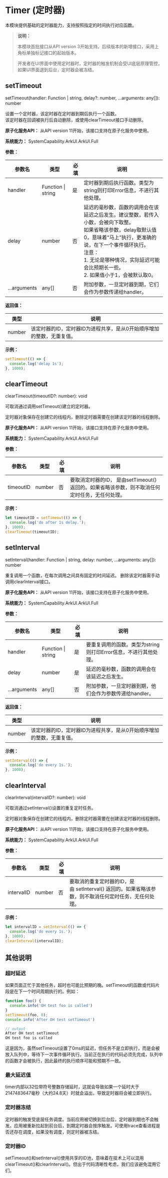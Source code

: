 # Timer (定时器)

本模块提供基础的定时器能力，支持按照指定的时间执行对应函数。

> **说明：**
>
> 本模块首批接口从API version 3开始支持。后续版本的新增接口，采用上角标单独标记接口的起始版本。
>
> 开发者在UI界面中使用定时器时，定时器的触发机制会受UI底层原理管控，如果UI界面退到后台，定时器会被冻结。

## setTimeout

setTimeout(handler: Function | string, delay?: number, ...arguments: any[]): number

设置一个定时器，该定时器在定时器到期后执行一个函数。  
该定时器在回调被执行后自动删除，或使用clearTimeout接口手动删除。

**原子化服务API：** 从API version 11开始，该接口支持在原子化服务中使用。

**系统能力：** SystemCapability.ArkUI.ArkUI.Full

**参数：**

| 参数名 | 类型 | 必填 | 说明 |
| -------- | -------- | -------- | -------- |
| handler | Function \| string | 是 | 定时器到期后执行函数。类型为string则打印Error信息，不进行其他处理。 |
| delay | number | 否 | 延迟的毫秒数，函数的调用会在该延迟之后发生。建议整数，若传入小数，会被向下取整。<br>如果省略该参数，delay取默认值0，意味着“马上”执行，更准确的说，在下一个事件循环执行。<br>注意：<br>1. 无论是哪种情况，实际延迟可能会比预期长一些。<br>2. 如果值小于1，会被默认取0。 |
| ...arguments | any[] | 否 | 附加参数，一旦定时器到期，它们会作为参数传递给handler。 |

**返回值：**

| 类型 | 说明 |
| -------- | -------- |
| number | 该定时器的ID，定时器ID为进程共享，是从0开始顺序增加的整数，无重复值。 |

**示例：**

  ```ts
  setTimeout(() => {
    console.log('delay 1s');
  }, 1000);
  ```


## clearTimeout

clearTimeout(timeoutID?: number): void

可取消通过调用setTimeout()建立的定时器。

定时器对象保存在创建它的线程内，删除定时器需要在创建该定时器的线程删除。

**原子化服务API：** 从API version 11开始，该接口支持在原子化服务中使用。

**系统能力：** SystemCapability.ArkUI.ArkUI.Full

**参数：**

| 参数名 | 类型 | 必填 | 说明 |
| -------- | -------- | -------- | -------- |
| timeoutID | number | 否 | 要取消定时器的ID，&nbsp;是由setTimeout()返回的。如果省略该参数，则不取消任何定时任务，无任何处理。|

**示例：**

  ```js
  let timeoutID = setTimeout(() => {
    console.log('do after 1s delay.');
  }, 1000);
  clearTimeout(timeoutID);
  ```


## setInterval

setInterval(handler: Function | string, delay: number, ...arguments: any[]): number

重复调用一个函数，在每次调用之间具有固定的时间延迟。
删除该定时器需手动调用clearInterval接口。

**原子化服务API：** 从API version 11开始，该接口支持在原子化服务中使用。

**系统能力：** SystemCapability.ArkUI.ArkUI.Full

**参数：**

| 参数名 | 类型 | 必填 | 说明 |
| -------- | -------- | -------- | -------- |
| handler | Function \| string | 是 | 要重复调用的函数。类型为string则打印Error信息，不进行其他处理。|
| delay | number | 是 | 延迟的毫秒数，函数的调用会在该延迟之后发生。 |
| ...arguments | any[] | 否 | 附加参数，一旦定时器到期，他们会作为参数传递给handler。 |

**返回值：**

| 类型 | 说明 |
| -------- | -------- |
| number | 该定时器的ID，定时器ID为进程共享，是从0开始顺序增加的整数，无重复值。 |

**示例：**

  ```js
  setInterval(() => {
    console.log('do every 1s.');
  }, 1000);
  ```


## clearInterval

clearInterval(intervalID?: number): void

可取消通过setInterval()设置的重复定时任务。

定时器对象保存在创建它的线程内，删除定时器需要在创建该定时器的线程删除。

**原子化服务API：** 从API version 11开始，该接口支持在原子化服务中使用。

**系统能力：** SystemCapability.ArkUI.ArkUI.Full

**参数：**

| 参数名 | 类型 | 必填 | 说明 |
| -------- | -------- | -------- | -------- |
| intervalID | number | 否 | 要取消的重复定时器的ID，是由&nbsp;setInterval()&nbsp;返回的。如果省略该参数，则不取消任何定时任务，无任何处理。|

**示例：**

  ```js
  let intervalID = setInterval(() => {
    console.log('do every 1s.');
  }, 1000);
  clearInterval(intervalID);
  ```

## 其他说明
### 超时延迟
如果页面正忙于其他任务，超时也可能比预期的晚。setTimeout的函数或代码片段是在下一个时间周期执行的。例如：
  ```ts
  function foo() {
    console.info('OH test foo is called')
  }
  setTimeout(foo, 0);
  console.info('After OH test setTimeout')

  // output
  After OH test setTimeout
  OH test foo is called
  ```
这是因为，虽然setTimeout设置了0ms的延迟，但任务不是立即执行，而是会被放入队列中，等待下一次事件循环执行。当前正在执行的代码必须先完成，队列中的函数才会被执行，因此最终的执行顺序可能和预期不一致。

### 最大延迟值
timer内部以32位带符号整数存储延时，这就会导致如果一个延时大于2147483647毫秒（大约24.8天）时就会溢出，导致定时器将会被立即执行。

### 定时器冻结
定时器的触发受底层任务调度。当前应用被切换到后台后，定时器到期也不会触发。应用被重新拉起到前台后，到期定时器会按序触发。可使用trace查看进程是否还存在调度，如果没有调度，则定时器被冻结。

### 定时器ID
setTimeout()和setInterval()使用共享的ID池，意味着在技术上可以混用clearTimeout()和clearInterval()。但出于代码清晰性考虑，我们应该避免混用它们。